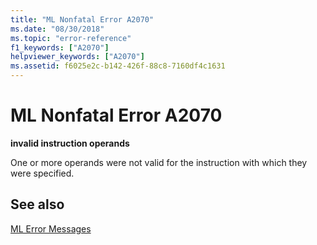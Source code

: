 ```yaml
---
title: "ML Nonfatal Error A2070"
ms.date: "08/30/2018"
ms.topic: "error-reference"
f1_keywords: ["A2070"]
helpviewer_keywords: ["A2070"]
ms.assetid: f6025e2c-b142-426f-88c8-7160df4c1631
---
```

# ML Nonfatal Error A2070

**invalid instruction operands**

One or more operands were not valid for the instruction with which they were specified.

## See also

[ML Error Messages](../../assembler/masm/ml-error-messages.md)<br/>